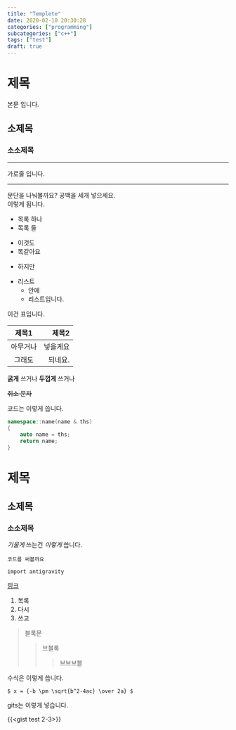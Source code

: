 ```yaml
---
title: "Templete"
date: 2020-02-10 20:30:28
categories: ["programming"]
subcategories: ["c++"]
tags: ["test"]
draft: true
---
```


# 제목
본문 입니다.

## 소제목
### 소소제목

--------
가로줄 입니다.

--------

문단을 나눠볼까요? 공백을 세개 넣으세요.   
이렇게 됩니다.

* 목록 하나
* 목록 둘
- 이것도
- 똑같아요
* 하지만

- 리스트
  * 안에
  * 리스트입니다.

이건 표입니다.

| 제목1 |  제목2 |
|:---:|---:|
|  아무거나  |  넣을게요  |
|  그래도  |  되네요.   |

**굵게** 쓰거나 __두껍게__ 쓰거나

~~취소 문자~~

코드는 이렇게 씁니다.
```C++
namespace::name(name & ths)
{
    auto name = ths;
    return name;
}
```
# 제목
## 소제목
### 소소제목

*기울게* 쓰는건 _이렇게_ 씁니다.

`코드를 써볼까요`

`import antigravity`

[링크](https://naver.com)


1. 목록
2. 다시
3. 쓰고

> 블록문
>> 브블록
>>> 브브브블

수식은 이렇게 씁니다.   

`$ x = {-b \pm \sqrt{b^2-4ac} \over 2a} $` 

gits는 이렇게 넣습니다.   

{{<gist test 2-3>}}